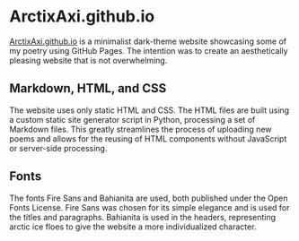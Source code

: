 # ArctixAxi.github.io

[ArctixAxi.github.io](https://ArcticAxi.github.io) is a minimalist dark-theme website showcasing some of my poetry using GitHub Pages. The intention was to create an aesthetically pleasing website that is not overwhelming.

## Markdown, HTML, and CSS
The website uses only static HTML and CSS. The HTML files are built using a custom static site generator script in Python, processing a set of Markdown files. This greatly streamlines the process of uploading new poems and allows for the reusing of HTML components without JavaScript or server-side processing.

## Fonts
The fonts Fire Sans and Bahianita are used, both published under the Open Fonts License. Fire Sans was chosen for its simple elegance and is used for the titles and paragraphs. Bahianita is used in the headers, representing arctic ice floes to give the website a more individualized character. 
